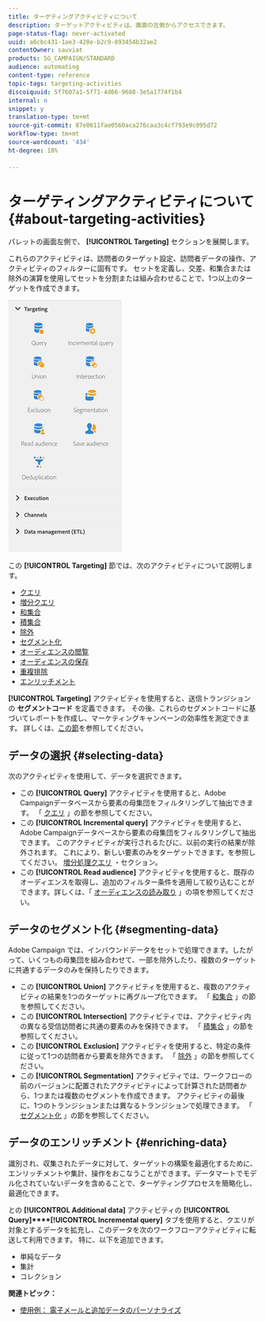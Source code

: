 ```yaml
---
title: ターゲティングアクティビティについて
description: ターゲットアクティビティは、画面の左側からアクセスできます。
page-status-flag: never-activated
uuid: a6cbc431-1ae3-428e-b2c9-893454b32ae2
contentOwner: sauviat
products: SG_CAMPAIGN/STANDARD
audience: automating
content-type: reference
topic-tags: targeting-activities
discoiquuid: 5f7607a1-5f71-4d66-9688-3e5a1774f1b4
internal: n
snippet: y
translation-type: tm+mt
source-git-commit: 87e0611fae0560aca276caa3c4cf793e9c095d72
workflow-type: tm+mt
source-wordcount: '434'
ht-degree: 18%

---
```



# ターゲティングアクティビティについて{#about-targeting-activities}

パレットの画面左側で、 **[!UICONTROL Targeting]** セクションを展開します。

これらのアクティビティは、訪問者のターゲット設定、訪問者データの操作、アクティビティのフィルターに固有です。 セットを定義し、交差、和集合または除外の演算を使用してセットを分割または組み合わせることで、1つ以上のターゲットを作成できます。

![](assets/wkf_targeting_activities.png)

この **[!UICONTROL Targeting]** 節では、次のアクティビティについて説明します。

* [クエリ](../../automating/using/query.md)
* [増分クエリ](../../automating/using/incremental-query.md)
* [和集合](../../automating/using/union.md)
* [積集合](../../automating/using/intersection.md)
* [除外](../../automating/using/exclusion.md)
* [セグメント化](../../automating/using/segmentation.md)
* [オーディエンスの閲覧](../../automating/using/read-audience.md)
* [オーディエンスの保存](../../automating/using/save-audience.md)
* [重複排除](../../automating/using/deduplication.md)
* [エンリッチメント](../../automating/using/enrichment.md)

**[!UICONTROL Targeting]** アクティビティを使用すると、送信トランジションの **セグメントコード** を定義できます。 その後、これらのセグメントコードに基づいてレポートを作成し、マーケティングキャンペーンの効率性を測定できます。 詳しくは、[この節](../../reporting/using/creating-a-report-workflow-segment.md)を参照してください。

## データの選択 {#selecting-data}

次のアクティビティを使用して、データを選択できます。

* この **[!UICONTROL Query]** アクティビティを使用すると、Adobe Campaignデータベースから要素の母集団をフィルタリングして抽出できます。 「 [クエリ](../../automating/using/query.md) 」の節を参照してください。
* この **[!UICONTROL Incremental query]** アクティビティを使用すると、Adobe Campaignデータベースから要素の母集団をフィルタリングして抽出できます。 このアクティビティが実行されるたびに、以前の実行の結果が除外されます。 これにより、新しい要素のみをターゲットできます。を参照してください。 [増分処理クエリ](../../automating/using/incremental-query.md) ・セクション。
* この **[!UICONTROL Read audience]** アクティビティを使用すると、既存のオーディエンスを取得し、追加のフィルター条件を適用して絞り込むことができます。詳しくは、「 [オーディエンスの読み取り](../../automating/using/read-audience.md) 」の項を参照してください。

## データのセグメント化 {#segmenting-data}

Adobe Campaign では、インバウンドデータをセットで処理できます。したがって、いくつもの母集団を組み合わせて、一部を除外したり、複数のターゲットに共通するデータのみを保持したりできます。

* この **[!UICONTROL Union]** アクティビティを使用すると、複数のアクティビティの結果を1つのターゲットに再グループ化できます。 「 [和集合](../../automating/using/union.md) 」の節を参照してください。
* この **[!UICONTROL Intersection]** アクティビティでは、アクティビティ内の異なる受信訪問者に共通の要素のみを保持できます。 「 [積集合](../../automating/using/intersection.md) 」の節を参照してください。
* この **[!UICONTROL Exclusion]** アクティビティを使用すると、特定の条件に従って1つの訪問者から要素を除外できます。 「 [除外](../../automating/using/exclusion.md) 」の節を参照してください。
* この **[!UICONTROL Segmentation]** アクティビティでは、ワークフローの前のバージョンに配置されたアクティビティによって計算された訪問者から、1つまたは複数のセグメントを作成できます。 アクティビティの最後に、1つのトランジションまたは異なるトランジションで処理できます。 「 [セグメント化](../../automating/using/segmentation.md) 」の節を参照してください。

## データのエンリッチメント {#enriching-data}

識別され、収集されたデータに対して、ターゲットの構築を最適化するために、エンリッチメントや集計、操作をおこなうことができます。データマートでモデル化されていないデータを含めることで、ターゲティングプロセスを簡略化し、最適化できます。

との **[!UICONTROL Additional data]** アクティビティの **[!UICONTROL Query]****[!UICONTROL Incremental query]** タブを使用すると、クエリが対象とするデータを拡充し、このデータを次のワークフローアクティビティに転送して利用できます。 特に、以下を追加できます。

* 単純なデータ
* 集計
* コレクション

**関連トピック：**

* [使用例： 電子メールと追加データのパーソナライズ](../../automating/using/personalizing-email-with-additional-data.md)
